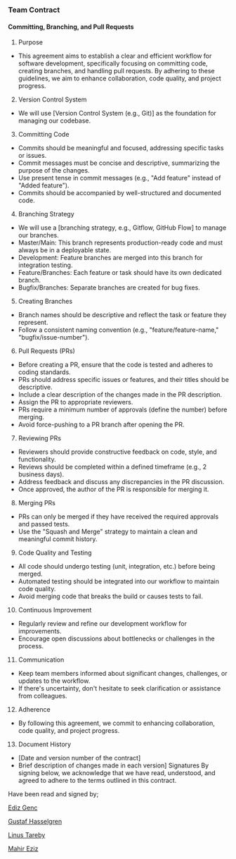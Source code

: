 ### Team Contract

#### Committing, Branching, and Pull Requests

1. Purpose

- This agreement aims to establish a clear and efficient workflow for software development, specifically focusing on committing code, creating branches, and handling pull requests. By adhering to these guidelines, we aim to enhance collaboration, code quality, and project progress.

2. Version Control System

- We will use [Version Control System (e.g., Git)] as the foundation for managing our codebase.

3. Committing Code

- Commits should be meaningful and focused, addressing specific tasks or issues.
- Commit messages must be concise and descriptive, summarizing the purpose of the changes.
- Use present tense in commit messages (e.g., "Add feature" instead of "Added feature").
- Commits should be accompanied by well-structured and documented code.

4. Branching Strategy

- We will use a [branching strategy, e.g., Gitflow, GitHub Flow] to manage our branches.
- Master/Main: This branch represents production-ready code and must always be in a deployable state.
- Development: Feature branches are merged into this branch for integration testing.
- Feature/Branches: Each feature or task should have its own dedicated branch.
- Bugfix/Branches: Separate branches are created for bug fixes.

5. Creating Branches

- Branch names should be descriptive and reflect the task or feature they represent.
- Follow a consistent naming convention (e.g., "feature/feature-name," "bugfix/issue-number").

6. Pull Requests (PRs)

- Before creating a PR, ensure that the code is tested and adheres to coding standards.
- PRs should address specific issues or features, and their titles should be descriptive.
- Include a clear description of the changes made in the PR description.
- Assign the PR to appropriate reviewers.
- PRs require a minimum number of approvals (define the number) before merging.
- Avoid force-pushing to a PR branch after opening the PR.

7. Reviewing PRs

- Reviewers should provide constructive feedback on code, style, and functionality.
- Reviews should be completed within a defined timeframe (e.g., 2 business days).
- Address feedback and discuss any discrepancies in the PR discussion.
- Once approved, the author of the PR is responsible for merging it.

8. Merging PRs

- PRs can only be merged if they have received the required approvals and passed tests.
- Use the "Squash and Merge" strategy to maintain a clean and meaningful commit history.

9. Code Quality and Testing

- All code should undergo testing (unit, integration, etc.) before being merged.
- Automated testing should be integrated into our workflow to maintain code quality.
- Avoid merging code that breaks the build or causes tests to fail.

10. Continuous Improvement

- Regularly review and refine our development workflow for improvements.
- Encourage open discussions about bottlenecks or challenges in the process.

11. Communication

- Keep team members informed about significant changes, challenges, or updates to the workflow.
- If there's uncertainty, don't hesitate to seek clarification or assistance from colleagues.

12. Adherence

- By following this agreement, we commit to enhancing collaboration, code quality, and project progress.

13. Document History

- [Date and version number of the contract]
- Brief description of changes made in each version]
  Signatures
  By signing below, we acknowledge that we have read, understood, and agreed to adhere to the terms outlined in this contract.

Have been read and signed by;

[Ediz Genc]()

[Gustaf Hasselgren](https://github.com/GustafHasselgren)

[Linus Tareby]()

[Mahir Eziz](https://github.com/Mahezi)
